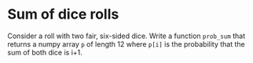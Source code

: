 # Sum of dice rolls

Consider a roll with two fair, six-sided dice. Write a function `prob_sum` that returns a numpy array `p` of length 12 where `p[i]` is the probability that the sum of both dice is i+1.
